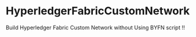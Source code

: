 # HyperledgerFabricCustomNetwork
Build Hyperledger Fabric Custom Network without Using BYFN script !!
